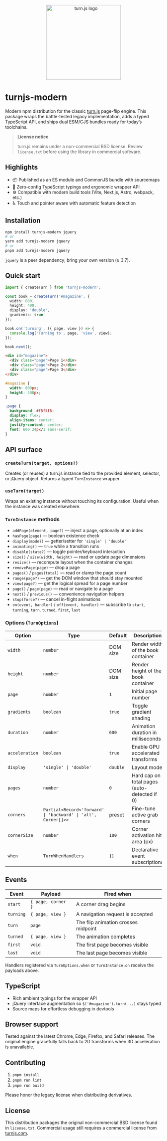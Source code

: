 <p align="center">
  <img src="https://turnjs.com/pics/small-turnjs-letters.png" alt="turn.js logo" width="240" />
</p>

# turnjs-modern

Modern npm distribution for the classic [turn.js](https://www.turnjs.com/) page-flip engine. This package wraps the battle-tested legacy implementation, adds a typed TypeScript API, and ships dual ESM/CJS bundles ready for today’s toolchains.

> **License notice**
>
> turn.js remains under a non-commercial BSD license. Review `license.txt` before using the library in commercial software.

## Highlights

- 📦 Published as an ES module and CommonJS bundle with sourcemaps
- 🧱 Zero-config TypeScript typings and ergonomic wrapper API
- ⚙️ Compatible with modern build tools (Vite, Next.js, Astro, webpack, etc.)
- ♿ Touch and pointer aware with automatic feature detection

## Installation

```bash
npm install turnjs-modern jquery
# or
yarn add turnjs-modern jquery
# or
pnpm add turnjs-modern jquery
```

`jquery` is a peer dependency; bring your own version (≥ 3.7).

## Quick start

```ts
import { createTurn } from 'turnjs-modern';

const book = createTurn('#magazine', {
  width: 800,
  height: 400,
  display: 'double',
  gradients: true
});

book.on('turning', ({ page, view }) => {
  console.log('Turning to', page, 'view', view);
});

book.next();
```

```html
<div id="magazine">
  <div class="page">Page 1</div>
  <div class="page">Page 2</div>
  <div class="page">Page 3</div>
</div>
```

```css
#magazine {
  width: 800px;
  height: 400px;
}

.page {
  background: #f5f5f5;
  display: flex;
  align-items: center;
  justify-content: center;
  font: 600 24px/1 sans-serif;
}
```

## API surface

### `createTurn(target, options?)`
Creates (or reuses) a turn.js instance tied to the provided element, selector, or jQuery object. Returns a typed `TurnInstance` wrapper.

### `useTurn(target)`
Wraps an existing instance without touching its configuration. Useful when the instance was created elsewhere.

### `TurnInstance` methods

- `addPage(element, page?)` — inject a page, optionally at an index
- `hasPage(page)` — boolean existence check
- `display(mode?)` — getter/setter for `'single' | 'double'`
- `animating()` — `true` while a transition runs
- `disable(state?)` — toggle pointer/keyboard interaction
- `size()` / `size(width, height)` — read or update page dimensions
- `resize()` — recompute layout when the container changes
- `removePage(page)` — drop a page
- `pages()` / `pages(total)` — read or clamp the page count
- `range(page?)` — get the DOM window that should stay mounted
- `view(page?)` — get the logical spread for a page number
- `page()` / `page(page)` — read or navigate to a page
- `next()` / `previous()` — convenience navigation helpers
- `stop(force?)` — cancel in-flight animations
- `on(event, handler)` / `off(event, handler)` — subscribe to `start`, `turning`, `turn`, `turned`, `first`, `last`

### Options (`TurnOptions`)

| Option         | Type                                                       | Default  | Description                                  |
| -------------- | ---------------------------------------------------------- | -------- | -------------------------------------------- |
| `width`        | `number`                                                   | DOM size | Render width of the book container           |
| `height`       | `number`                                                   | DOM size | Render height of the book container          |
| `page`         | `number`                                                   | `1`      | Initial page number                          |
| `gradients`    | `boolean`                                                  | `true`   | Toggle gradient shading                      |
| `duration`     | `number`                                                   | `600`    | Animation duration in milliseconds           |
| `acceleration` | `boolean`                                                  | `true`   | Enable GPU accelerated transforms            |
| `display`      | `'single' \| 'double'`                                     | `double` | Layout mode                                  |
| `pages`        | `number`                                                   | `0`      | Hard cap on total pages (auto-detected if 0) |
| `corners`      | `Partial<Record<'forward' \| 'backward' \| 'all', Corner[]>>` | preset  | Fine-tune active grab corners               |
| `cornerSize`   | `number`                                                   | `100`    | Corner activation hit area (px)              |
| `when`         | `TurnWhenHandlers`                                         | `{}`     | Declarative event subscriptions              |

## Events

| Event     | Payload               | Fired when                          |
| --------- | --------------------- | ----------------------------------- |
| `start`   | `{ page, corner }`    | A corner drag begins                |
| `turning` | `{ page, view }`      | A navigation request is accepted    |
| `turn`    | `page`                | The flip animation crosses midpoint |
| `turned`  | `{ page, view }`      | The animation completes             |
| `first`   | `void`                | The first page becomes visible      |
| `last`    | `void`                | The last page becomes visible       |

Handlers registered via `TurnOptions.when` or `TurnInstance.on` receive the payloads above.

## TypeScript

- Rich ambient typings for the wrapper API
- jQuery interface augmentation so `$('#magazine').turn(...)` stays typed
- Source maps for effortless debugging in devtools

## Browser support

Tested against the latest Chrome, Edge, Firefox, and Safari releases. The original engine gracefully falls back to 2D transforms when 3D acceleration is unavailable.

## Contributing

1. `pnpm install`
2. `pnpm run lint`
3. `pnpm run build`

Please honor the legacy license when distributing derivatives.

## License

This distribution packages the original non-commercial BSD license found in `license.txt`. Commercial usage still requires a commercial license from [turnjs.com](https://www.turnjs.com/).
